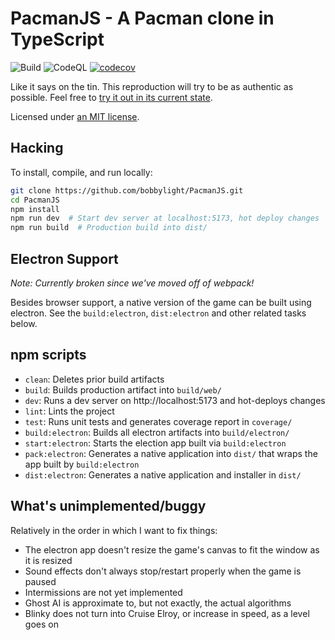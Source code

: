 # PacmanJS - A Pacman clone in TypeScript
![Build](https://github.com/bobbylight/PacmanJS/actions/workflows/build.yml/badge.svg)
![CodeQL](https://github.com/bobbylight/PacmanJS/actions/workflows/codeql-analysis.yml/badge.svg)
[![codecov](https://codecov.io/gh/bobbylight/PacmanJS/branch/master/graph/badge.svg?token=1AzwBREy4R)](https://codecov.io/gh/bobbylight/PacmanJS)

Like it says on the tin.  This reproduction will try to be as authentic as
possible.  Feel free to [try it out in its current state](http://bobbylight.github.io/PacmanJS/).

Licensed under [an MIT license](LICENSE.txt).


## Hacking
To install, compile, and run locally:

```bash
git clone https://github.com/bobbylight/PacmanJS.git
cd PacmanJS
npm install
npm run dev  # Start dev server at localhost:5173, hot deploy changes
npm run build  # Production build into dist/
```


## Electron Support
*Note: Currently broken since we've moved off of webpack!*

Besides browser support, a native version of the game can be built using
electron.  See the `build:electron`, `dist:electron` and other related tasks below.


## npm scripts

* `clean`: Deletes prior build artifacts
* `build`: Builds production artifact into `build/web/`
* `dev`:   Runs a dev server on http://localhost:5173 and hot-deploys changes
* `lint`: Lints the project
* `test`: Runs unit tests and generates coverage report in `coverage/`
* `build:electron`: Builds all electron artifacts into `build/electron/`
* `start:electron`: Starts the election app built via `build:electron`
* `pack:electron`: Generates a native application into `dist/` that wraps the app built by `build:electron`
* `dist:electron`: Generates a native application and installer in `dist/`


## What's unimplemented/buggy
Relatively in the order in which I want to fix things:

* The electron app doesn't resize the game's canvas to fit the window as it is resized
* Sound effects don't always stop/restart properly when the game is paused
* Intermissions are not yet implemented
* Ghost AI is approximate to, but not exactly, the actual algorithms
* Blinky does not turn into Cruise Elroy, or increase in speed, as a level
  goes on
